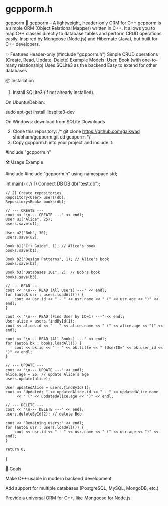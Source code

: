 # gcpporm.h
 gcpporm  🚀 gcpporm – A lightweight, header-only ORM for C++  gcpporm is a simple ORM (Object Relational Mapper) written in C++. It allows you to map C++ classes directly to database tables and perform CRUD operations easily. Inspired by Mongoose (Node.js) and Hibernate (Java), but built for C++ developers. 

✨ Features
Header-only (#include "gcpporm.h")
Simple CRUD operations (Create, Read, Update, Delete)
Example Models: User, Book (with one-to-many relationship)
Uses SQLite3 as the backend
Easy to extend for other databases

📦 Installation

1. Install SQLite3 (if not already installed).

On Ubuntu/Debian:

sudo apt-get install libsqlite3-dev

On Windows: download from SQLite Downloads

2. Clone this repository:
/*
git clone https://github.com/gaikwad shubham/gcpporm.git
cd gcpporm
*/
3. Copy gcpporm.h into your project and include it:

#include "gcpporm.h"

🛠️ Usage Example

#include <iostream>
#include "gcpporm.h"
using namespace std;

int main() {
    // 1) Connect DB
    DB db("test.db");

    // 2) Create repositories
    Repository<User> users(db);
    Repository<Book> books(db);

    // --- CREATE ---
    cout << "\n--- CREATE ---" << endl;
    User u1("Alice", 25);
    users.save(u1);

    User u2("Bob", 30);
    users.save(u2);

    Book b1("C++ Guide", 1); // Alice's book
    books.save(b1);

    Book b2("Design Patterns", 1); // Alice's book
    books.save(b2);

    Book b3("Databases 101", 2); // Bob's book
    books.save(b3);

    // --- READ ---
    cout << "\n--- READ (All Users) ---" << endl;
    for (auto& usr : users.loadAll()) {
        cout << usr.id << " - " << usr.name << " (" << usr.age << ")" << endl;
    }

    cout << "\n--- READ (Find User by ID=1) ---" << endl;
    User alice = users.findById(1);
    cout << alice.id << " - " << alice.name << " (" << alice.age << ")" << endl;

    cout << "\n--- READ (All Books) ---" << endl;
    for (auto& bk : books.loadAll()) {
        cout << bk.id << " - " << bk.title << " (UserID=" << bk.user_id << ")" << endl;
    }

    // --- UPDATE ---
    cout << "\n--- UPDATE ---" << endl;
    alice.age = 26; // update Alice’s age
    users.update(alice);

    User updatedAlice = users.findById(1);
    cout << "Updated: " << updatedAlice.id << " - " << updatedAlice.name 
         << " (" << updatedAlice.age << ")" << endl;

    // --- DELETE ---
    cout << "\n--- DELETE ---" << endl;
    users.deleteById(2); // delete Bob

    cout << "Remaining users:" << endl;
    for (auto& usr : users.loadAll()) {
        cout << usr.id << " - " << usr.name << " (" << usr.age << ")" << endl;
    }

    return 0;
}


🌟 Goals

Make C++ usable in modern backend development

Add support for multiple databases (PostgreSQL, MySQL, MongoDB, etc.)

Provide a universal ORM for C++, like Mongoose for Node.js



